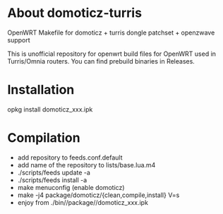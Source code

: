 # About domoticz-turris
OpenWRT Makefile for domoticz + turris dongle patchset + openzwave support

This is unofficial repository for openwrt build files for OpenWRT used in Turris/Omnia routers.
You can find prebuild binaries in Releases. 

# Installation
 opkg install domoticz_xxx.ipk

# Compilation
 - add repository to feeds.conf.default
 - add name of the repository to lists/base.lua.m4
 - ./scripts/feeds update -a
 - ./scripts/feeds install -a
 - make menuconfig (enable domoticz)
 - make -j4 package/domoticz/{clean,compile,install} V=s
 - enjoy from ./bin/<your arch>/package/<repo name>/domoticz_xxx.ipk
